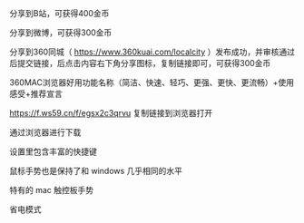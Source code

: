 分享到B站，可获得400金币

分享到微博，可获得300金币

分享到360同城（ https://www.360kuai.com/localcity ）发布成功，并审核通过后提交链接，后点击内容右下角分享图标，复制链接即可，可获得300金币

360MAC浏览器好用功能名称（简洁、快速、轻巧、更强、更快、更流畅）+使用感受+推荐宣言

https://f.ws59.cn/f/egsx2c3qrvu 复制链接到浏览器打开

通过浏览器进行下载

设置里包含丰富的快捷键

鼠标手势也是保持了和 windows 几乎相同的水平

特有的 mac 触控板手势

省电模式
